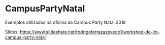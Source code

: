 # CampusPartyNatal
Exemplos utilizados na oficina da Campus Party Natal 2018

Slides: https://www.slideshare.net/rodrigoferrazazevedo1/workshop-de-iot-campus-party-natal
